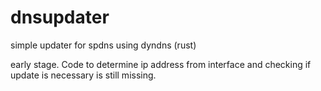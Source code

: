 # dnsupdater
simple updater for spdns using dyndns (rust)

early stage. Code to determine ip address from interface and checking if update is necessary is still missing.
